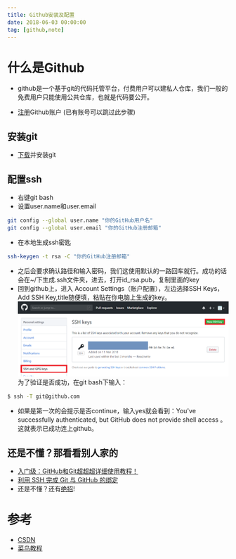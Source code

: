 ```yaml
---
title: Github安装及配置
date: 2018-06-03 00:00:00
tag: [github,note]
---
```

# 什么是Github
- github是一个基于git的代码托管平台，付费用户可以建私人仓库，我们一般的免费用户只能使用公共仓库，也就是代码要公开。

- [注册](https://github.com/join?source=header-home)Github账户 (已有账号可以跳过此步骤)

## 安装git
- [下载](https://git-scm.com/downloads/)并安装git

## 配置ssh
- 右键git bash
- 设置user.name和user.email
```bash
git config --global user.name "你的GitHub用户名"
git config --global user.email "你的GitHub注册邮箱"
```
- 在本地生成ssh密匙
```bash
ssh-keygen -t rsa -C "你的GitHub注册邮箱"
```
- 之后会要求确认路径和输入密码，我们这使用默认的一路回车就行。成功的话会在~/下生成.ssh文件夹，进去，打开id_rsa.pub，复制里面的key
- 回到github上，进入 Account Settings（账户配置），左边选择SSH Keys，Add SSH Key,title随便填，粘贴在你电脑上生成的key。
![](/img/18/06/github安装及配置.png)
为了验证是否成功，在git bash下输入：
```bash
$ ssh -T git@github.com
```
- 如果是第一次的会提示是否continue，输入yes就会看到：You've successfully authenticated, but GitHub does not provide shell access 。这就表示已成功连上github。

## 还是不懂？那看看别人家的
- [入门级：GitHub和Git超超超详细使用教程！](https://blog.csdn.net/javaandroid730/article/details/53522872)
- [利用 SSH 完成 Git 与 GitHub 的绑定](https://blog.csdn.net/qq_35246620/article/details/69061355)
- 还是不懂？还有[绝招](https://www.baidu.com/)!

# 参考
- [CSDN](https://blog.csdn.net/javaandroid730/article/details/53522872)
- [菜鸟教程](http://www.runoob.com/w3cnote/git-guide.html)